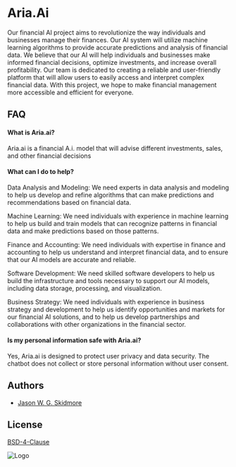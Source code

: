 
# Aria.Ai

Our financial AI project aims to revolutionize the way individuals and businesses manage their finances. Our AI system will utilize machine learning algorithms to provide accurate predictions and analysis of financial data. We believe that our AI will help individuals and businesses make informed financial decisions, optimize investments, and increase overall profitability. Our team is dedicated to creating a reliable and user-friendly platform that will allow users to easily access and interpret complex financial data. With this project, we hope to make financial management more accessible and efficient for everyone.
## FAQ

#### What is Aria.ai?
Aria.ai is a financial A.i. model that will advise different investments, sales, and other financial decisions 


#### What can I do to help?

  Data Analysis and Modeling: We need experts in data analysis and modeling to help us develop and refine algorithms that can make predictions and recommendations    based on financial data.

  Machine Learning: We need individuals with experience in machine learning to help us build and train models that can recognize patterns in financial data and make predictions based on those patterns.

  Finance and Accounting: We need individuals with expertise in finance and accounting to help us understand and interpret financial data, and to ensure that our AI models are accurate and reliable.

  Software Development: We need skilled software developers to help us build the infrastructure and tools necessary to support our AI models, including data storage, processing, and visualization.

  Business Strategy: We need individuals with experience in business strategy and development to help us identify opportunities and markets for our financial AI solutions, and to help us develop partnerships and collaborations with other organizations in the financial sector.

#### Is my personal information safe with Aria.ai?

Yes, Aria.ai is designed to protect user privacy and data security. The chatbot does not collect or store personal information without user consent.

## Authors

- [Jason W. G. Skidmore](https://github.com/JasonSkid)


## License

[BSD-4-Clause](https://directory.fsf.org/wiki/License:BSD-4-Clause)


![Logo](https://i.imgur.com/bTjWcGn.png)

